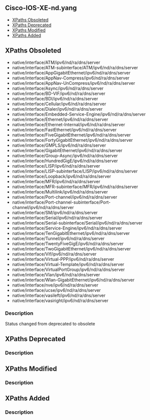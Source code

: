 ## Cisco-IOS-XE-nd.yang


- [XPaths Obsoleted](#xpaths-obsoleted)
- [XPaths Deprecated](#xpaths-deprecated)
- [XPaths Modified](#xpaths-modified)
- [XPaths Added](#xpaths-added)

## XPaths Obsoleted

- native/interface/ATM/ipv6/nd/ra/dns/server
- native/interface/ATM-subinterface/ATM/ipv6/nd/ra/dns/server
- native/interface/AppGigabitEthernet/ipv6/nd/ra/dns/server
- native/interface/AppNav-Compress/ipv6/nd/ra/dns/server
- native/interface/AppNav-UnCompress/ipv6/nd/ra/dns/server
- native/interface/Async/ipv6/nd/ra/dns/server
- native/interface/BD-VIF/ipv6/nd/ra/dns/server
- native/interface/BDI/ipv6/nd/ra/dns/server
- native/interface/Cellular/ipv6/nd/ra/dns/server
- native/interface/Dialer/ipv6/nd/ra/dns/server
- native/interface/Embedded-Service-Engine/ipv6/nd/ra/dns/server
- native/interface/Ethernet/ipv6/nd/ra/dns/server
- native/interface/Ethernet-Internal/ipv6/nd/ra/dns/server
- native/interface/FastEthernet/ipv6/nd/ra/dns/server
- native/interface/FiveGigabitEthernet/ipv6/nd/ra/dns/server
- native/interface/FortyGigabitEthernet/ipv6/nd/ra/dns/server
- native/interface/GMPLS/ipv6/nd/ra/dns/server
- native/interface/GigabitEthernet/ipv6/nd/ra/dns/server
- native/interface/Group-Async/ipv6/nd/ra/dns/server
- native/interface/HundredGigE/ipv6/nd/ra/dns/server
- native/interface/LISP/ipv6/nd/ra/dns/server
- native/interface/LISP-subinterface/LISP/ipv6/nd/ra/dns/server
- native/interface/Loopback/ipv6/nd/ra/dns/server
- native/interface/MFR/ipv6/nd/ra/dns/server
- native/interface/MFR-subinterface/MFR/ipv6/nd/ra/dns/server
- native/interface/Multilink/ipv6/nd/ra/dns/server
- native/interface/Port-channel/ipv6/nd/ra/dns/server
- native/interface/Port-channel-subinterface/Port-channel/ipv6/nd/ra/dns/server
- native/interface/SM/ipv6/nd/ra/dns/server
- native/interface/Serial/ipv6/nd/ra/dns/server
- native/interface/Serial-subinterface/Serial/ipv6/nd/ra/dns/server
- native/interface/Service-Engine/ipv6/nd/ra/dns/server
- native/interface/TenGigabitEthernet/ipv6/nd/ra/dns/server
- native/interface/Tunnel/ipv6/nd/ra/dns/server
- native/interface/TwentyFiveGigE/ipv6/nd/ra/dns/server
- native/interface/TwoGigabitEthernet/ipv6/nd/ra/dns/server
- native/interface/Vif/ipv6/nd/ra/dns/server
- native/interface/Virtual-PPP/ipv6/nd/ra/dns/server
- native/interface/Virtual-Template/ipv6/nd/ra/dns/server
- native/interface/VirtualPortGroup/ipv6/nd/ra/dns/server
- native/interface/Vlan/ipv6/nd/ra/dns/server
- native/interface/Wlan-GigabitEthernet/ipv6/nd/ra/dns/server
- native/interface/nve/ipv6/nd/ra/dns/server
- native/interface/ucse/ipv6/nd/ra/dns/server
- native/interface/vasileft/ipv6/nd/ra/dns/server
- native/interface/vasiright/ipv6/nd/ra/dns/server

### Description

Status changed from deprecated to obsolete

## XPaths Deprecated

### Description

## XPaths Modified

### Description

## XPaths Added

### Description
